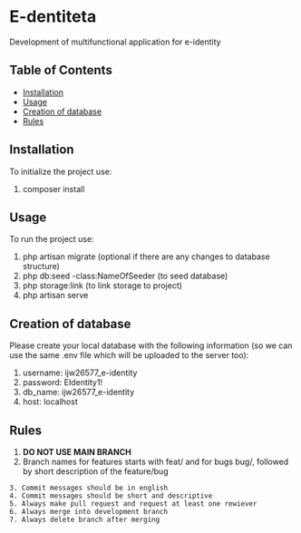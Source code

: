 # E-dentiteta
Development of multifunctional application for e-identity
## Table of Contents
- [Installation](#installation)
- [Usage](#usage)
- [Creation of database](#creation-of-database)
- [Rules](#rules)

## Installation
To initialize the project use:
1. composer install

## Usage
To run the project use:
1. php artisan migrate (optional if there are any changes to database structure)
2. php db:seed -class:NameOfSeeder (to seed database)
3. php storage:link (to link storage to project)
4. php artisan serve

## Creation of database
Please create your local database with the following information (so we can use the same .env file which will be uploaded to the server too):
1. username: ijw26577_e-identity
2. password: EIdentity1!
3. db_name: ijw26577_e-identity
4. host: localhost

## Rules
1. <b>DO NOT USE MAIN BRANCH</b>
2. Branch names for features starts with feat/ and for bugs bug/, followed by short description of the feature/bug
```
3. Commit messages should be in english
4. Commit messages should be short and descriptive
5. Always make pull request and request at least one rewiever
6. Always merge into development branch
7. Always delete branch after merging

